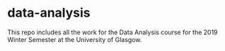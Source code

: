 # data-analysis

This repo includes all the work for the Data Analysis course for the 2019 Winter Semester at the University of Glasgow.  
